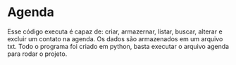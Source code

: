 #  Agenda 
Esse código executa é capaz de: criar, armazernar, listar, buscar, alterar e excluir um contato na agenda.
Os dados são armazenados em um arquivo txt.
Todo o programa foi criado em python, basta executar o arquivo agenda para rodar o projeto.
